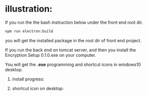 # illustration:

If you run the the bash instruction below under the front end root dir.

```bash
npm run electron:build
```

you will get the installed package in the root dir of front end project.

If you run the back end on tomcat server, and then you install the Encryption Setup 0.1.0.exe on your computer.

You will get the **.exe** programming and shortcut icons in windows10 desktop.

1. install progress:

   

2. shortcut icon on desktop:

   
